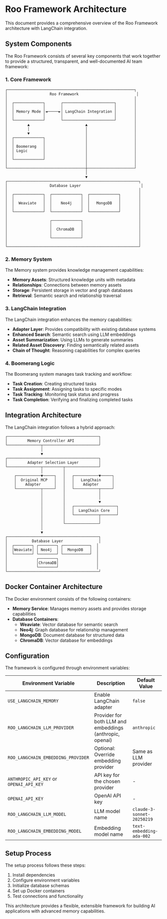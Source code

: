 # Roo Framework Architecture

This document provides a comprehensive overview of the Roo Framework architecture with LangChain integration.

## System Components

The Roo Framework consists of several key components that work together to provide a structured, transparent, and well-documented AI team framework:

### 1. Core Framework

```
┌─────────────────────────────────────────────────────────┐
│                   Roo Framework                          │
│                                                         │
│  ┌─────────────┐       ┌───────────────────────┐        │
│  │             │       │                       │        │
│  │ Memory Mode │◄─────►│ LangChain Integration │        │
│  │             │       │                       │        │
│  └─────────────┘       └───────────────────────┘        │
│         ▲                         ▲                     │
│         │                         │                     │
│         ▼                         │                     │
│  ┌─────────────┐                  │                     │
│  │             │                  │                     │
│  │ Boomerang   │                  │                     │
│  │ Logic       │                  │                     │
│  │             │                  │                     │
│  └─────────────┘                  │                     │
│                                   │                     │
└───────────────────────────────────┼─────────────────────┘
                                    │
                                    ▼
┌───────────────────────────────────────────────────────────┐
│                   Database Layer                           │
│                                                           │
│  ┌─────────────┐  ┌─────────────┐  ┌─────────────┐        │
│  │             │  │             │  │             │        │
│  │  Weaviate   │  │    Neo4j    │  │   MongoDB   │        │
│  │             │  │             │  │             │        │
│  └─────────────┘  └─────────────┘  └─────────────┘        │
│                                                           │
│                   ┌─────────────┐                         │
│                   │             │                         │
│                   │  ChromaDB   │                         │
│                   │             │                         │
│                   └─────────────┘                         │
│                                                           │
└───────────────────────────────────────────────────────────┘
```

### 2. Memory System

The Memory system provides knowledge management capabilities:

- **Memory Assets**: Structured knowledge units with metadata
- **Relationships**: Connections between memory assets
- **Storage**: Persistent storage in vector and graph databases
- **Retrieval**: Semantic search and relationship traversal

### 3. LangChain Integration

The LangChain integration enhances the memory capabilities:

- **Adapter Layer**: Provides compatibility with existing database systems
- **Enhanced Search**: Semantic search using LLM embeddings
- **Asset Summarization**: Using LLMs to generate summaries
- **Related Asset Discovery**: Finding semantically related assets
- **Chain of Thought**: Reasoning capabilities for complex queries

### 4. Boomerang Logic

The Boomerang system manages task tracking and workflow:

- **Task Creation**: Creating structured tasks
- **Task Assignment**: Assigning tasks to specific modes
- **Task Tracking**: Monitoring task status and progress
- **Task Completion**: Verifying and finalizing completed tasks

## Integration Architecture

The LangChain integration follows a hybrid approach:

```
┌─────────────────────────────────────────┐
│         Memory Controller API           │
└───────────────┬─────────────────────────┘
                │
                ▼
┌─────────────────────────────────────────┐
│         Adapter Selection Layer         │
└───────────────┬─────────┬───────────────┘
                │         │
    ┌───────────▼─────┐   │   ┌───────────▼─────┐
    │  Original MCP   │   │   │   LangChain     │
    │    Adapter      │   │   │    Adapter      │
    └───────────┬─────┘   │   └───────────┬─────┘
                │         │               │
                │         │               │
                │         │               ▼
                │         │   ┌───────────────────┐
                │         │   │  LangChain Core   │
                │         │   └───────────┬───────┘
                │         │               │
                │         └───────────────┘
                │
                ▼
┌─────────────────────────────────────────┐
│           Database Layer                │
│  ┌────────┐ ┌────────┐ ┌────────────┐  │
│  │Weaviate│ │ Neo4j  │ │  MongoDB   │  │
│  └────────┘ └────────┘ └────────────┘  │
│             ┌────────┐                 │
│             │ChromaDB│                 │
│             └────────┘                 │
└─────────────────────────────────────────┘
```

## Docker Container Architecture

The Docker environment consists of the following containers:

- **Memory Service**: Manages memory assets and provides storage capabilities
- **Database Containers**:
  - **Weaviate**: Vector database for semantic search
  - **Neo4j**: Graph database for relationship management
  - **MongoDB**: Document database for structured data
  - **ChromaDB**: Vector database for embeddings

## Configuration

The framework is configured through environment variables:

| Environment Variable | Description | Default Value |
|----------------------|-------------|---------------|
| `USE_LANGCHAIN_MEMORY` | Enable LangChain adapter | `false` |
| `ROO_LANGCHAIN_LLM_PROVIDER` | Provider for both LLM and embeddings (anthropic, openai) | `anthropic` |
| `ROO_LANGCHAIN_EMBEDDING_PROVIDER` | Optional: Override embedding provider | Same as LLM provider |
| `ANTHROPIC_API_KEY` or `OPENAI_API_KEY` | API key for the chosen provider | - |
| `OPENAI_API_KEY` | OpenAI API key | - |
| `ROO_LANGCHAIN_LLM_MODEL` | LLM model name | `claude-3-sonnet-20250219` |
| `ROO_LANGCHAIN_EMBEDDING_MODEL` | Embedding model name | `text-embedding-ada-002` |

## Setup Process

The setup process follows these steps:

1. Install dependencies
2. Configure environment variables
3. Initialize database schemas
4. Set up Docker containers
5. Test connections and functionality

This architecture provides a flexible, extensible framework for building AI applications with advanced memory capabilities.